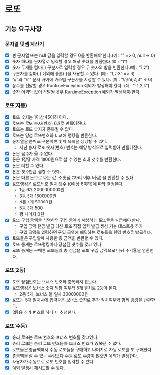 # 로또
## 기능 요구사항
### 문자열 덧셈 계산기
- [x] 빈 문자열 또는 null 값을 입력할 경우 0을 반환해야 한다.(예 : “” => 0, null => 0)
- [x] 숫자 하나를 문자열로 입력할 경우 해당 숫자를 반환한다.(예 : “1”)
- [x] 숫자 두개를 컴마(,) 구분자로 입력할 경우 두 숫자의 합을 반환한다.(예 : “1,2”)
- [x] 구분자를 컴마(,) 이외에 콜론(:)을 사용할 수 있다. (예 : “1,2:3” => 6)
- [x] “//”와 “\n” 문자 사이에 커스텀 구분자를 지정할 수 있다. (예 : “//;\n1;2;3” => 6)
- [x] 음수를 전달할 경우 RuntimeException 예외가 발생해야 한다. (예 : “-1,2,3”)
- [x] 숫자 이외의 값이 전달될 경우 RuntimeException 예외가 발생해야 한다.

### 로또(자동)
- [x] 로또 숫자는 1이상 45이하 이다.
- [x] 로또는 로또 숫자(번호) 6개로 만들어진다.
- [x] 로또는 로또 숫자가 중복될 수 없다.
- [x] 로또는 당첨 로또번호와 비교해 랭킹을 반환한다.
- [x] 문자열을 콤마로 구분하여 숫자 목록을 생성할 수 있다.
  - 지난 승자 로또 숫자(번호) 번호는 해당 방식으로 입력받아 만들어진다.
- [x] 돈은 음수가 올 수 없다.
- [x] 돈은 1장당 가격 1000원으로 살 수 있는 최대 갯수를 반환한다.
- [x] 돈은 더할 수 있다.
- [x] 돈은 갯수만큼 곱할 수 잇다.
- [x] 돈은 다른 돈으로 나눈 값 (소숫점 2자리 이후 버림) 을 반환할 수 있다.
- [x] 로또랭킹은 로또번호 일치 갯수 (0이상 6이하)에 따라 결정된다.
  - 1등 6개 2000000000원
  - 3등 5개 1500000원
  - 4등 4개 50000원
  - 5등 3개 500
  - 꽝 나머지 0원
- [x] 로또 구입 금액을 입력하면 구입 금액에 해당하는 로또들을 발급해야 한다.
  - 구입 금액 랜덤 발급 대신 로또 직접 입력 발급 생성 기능 테스트용 추가
  - 구입 금액을 입력하면 구입 금액에 해당하는 로또들을 랜덤 번호로 발급한다.
- [x] 로또들은 구입할때 사용한 총 금액을 반환할 수 있다.
- [x] 로또 통계는 로또랭킹마다 당첨된 갯수를 갖고 있다.
- [x] 로또 통계는 구매한 로또들의 총 상금을 로또 구입 금액으로 나눠 수익률을 반환한다.

### 로또(2등)
- [x] 로또 당첨번호는 보너스 번호와 중복되지 않는다.
- [x] 로또랭킹은 보너스 숫자 당첨 여부와 5개 일치로 2등이 된다.
  - 2등 5개, 보너스 볼 일치 30000000원 
- [x] 로또는 5개 일치시에 입력받은 보너스 숫자로 추가 일치여부와 함께 랭킹을 반환한다. 
- [x] 2등용 추가 번호를 하나 더 추첨한다.

### 로또(수동)
- [x] 승리 로또는 로또 번호와 보너스 번호를 갖고있다.
- [x] 승리 로또는 승리 로또 번호들과 보너스 번호가 중복될 수 없다.
- [x] 로또들은 총금액에서 수동 로또들을 구매하고 나머지로 자동 로또를 또 구매한다.
- [x] 총금액을 살 수 있는 수량보다 수동 로또 수량이 많으면 예외가 발생한다.
- [x] 사용자가 수동으로 로또 번호를 입력할 수 있다.
- [x] 예외 발생시 재시도할 수 있다.